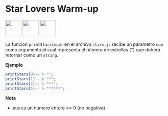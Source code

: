 # Star Lovers Warm-up

<img src="https://i2.wp.com/data.whicdn.com/images/220555186/original.gif" width="50px" height="50px" />
<img src="https://i2.wp.com/data.whicdn.com/images/220555186/original.gif" width="50px" height="50px" />
<img src="https://i2.wp.com/data.whicdn.com/images/220555186/original.gif" width="50px" height="50px" />

La funcion `printStars(num)` en el archivo `stars.js` recibe un parametro `num` como argumento el cual representa el número de estrellas (\*) que deberá retornar como un `string`.

**Ejemplo**

```js
printStars(0)-- > "";
printStars(1)-- > "*";
printStars(2)-- > "**";
printStars(5)-- > "*****";
```

**Nota**

- `num` es un numero entero >= 0 (no negativo)
